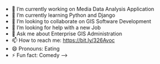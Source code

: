 

- 🔭 I’m currently working on Media Data Analysis Application
- 🌱 I’m currently learning Python and Django
- 👯 I’m looking to collaborate on GIS Software Development
- 🤔 I’m looking for help with a new Job
- 💬 Ask me about Enterprise GIS Administration
- 📫 How to reach me: https://bit.ly/326Avoc
- 😄 Pronouns: Eating
- ⚡ Fun fact: Comedy
-->
